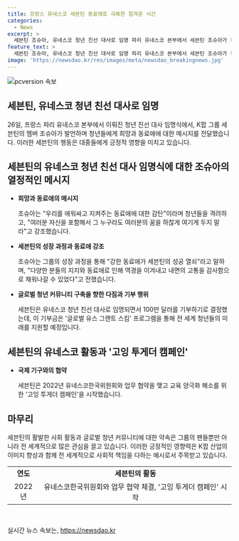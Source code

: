 ```yaml
---
title: 프랑스 유네스코 세븐틴 동료애로 극복한 힘겨운 시간
categories:
  - News
excerpt: >
  세븐틴 조슈아, 유네스코 청년 친선 대사로 임명 파리 유네스코 본부에서 세븐틴 조슈아가 청년 친선 대사로 임명되었다. 그는 우리를 에워싸고 지켜주는 동료애에 감탄하며 성장 과정과 애정을 강조했다. 그룹은 100만 달러를 기부해 글로벌 유스 그랜트 스킴 프로그램을 지원하고, 고잉 투게더 캠페인을 시작하는 등 교육 양극화와 관련한 활동을 전개하고 있다. K팝 그룹이 유네스코 청년 친선 대사로 임명된 것은 이번이 처음이다.
feature_text: >
  세븐틴 조슈아, 유네스코 청년 친선 대사로 임명 파리 유네스코 본부에서 세븐틴 조슈아가 청년 친선 대사로 임명되었다. 그는 우리를 에워싸고 지켜주는 동료애에 감탄하며 성장 과정과 애정을 강조했다. 그룹은 100만 달러를 기부해 글로벌 유스 그랜트 스킴 프로그램을 지원하고, 고잉 투게더 캠페인을 시작하는 등 교육 양극화와 관련한 활동을 전개하고 있다. K팝 그룹이 유네스코 청년 친선 대사로 임명된 것은 이번이 처음이다.
image: 'https://newsdao.kr/res/images/meta/newsdao_breakingnews.jpg'
---
```


<p><img src="https://newsdao.kr/res/images/meta/newsdao_breakingnews.jpg" alt="pcversion 속보" /></p>

<h2 data-ke-size="size26">세븐틴, 유네스코 청년 친선 대사로 임명</h2>

<p data-ke-size="size16">26일, 프랑스 파리 유네스코 본부에서 이뤄진 청년 친선 대사 임명식에서, K팝 그룹 세븐틴의 멤버 조슈아가 발언하며 청년들에게 희망과 동료애에 대한 메시지를 전달했습니다. 이러한 세븐틴의 행동은 대중들에게 긍정적 영향을 미치고 있습니다.</p>

<h2 data-ke-size="size24">세븐틴의 유네스코 청년 친선 대사 임명식에 대한 조슈아의 열정적인 메시지</h2>

<ul>
  <li><b>희망과 동료애의 메시지</b></li>
  <p data-ke-size="size16">조슈아는 "우리를 에워싸고 지켜주는 동료애에 대한 감탄"이라며 청년들을 격려하고, "여러분 자신을 포함해서 그 누구라도 여러분의 꿈을 하찮게 여기게 두지 말라"고 강조했습니다.</p>
  <li><b>세븐틴의 성장 과정과 동료애 강조</b></li>
  <p data-ke-size="size16">조슈아는 그룹의 성장 과정을 통해 "강한 동료애가 세븐틴의 성공 열쇠"라고 말하며, "다양한 분들의 지지와 동료애로 인해 역경을 이겨내고 내면의 고통을 감사함으로 채워나갈 수 있었다"고 전했습니다.</p>
  <li><b>글로벌 청년 커뮤니티 구축을 향한 다짐과 기부 행위</b></li>
  <p data-ke-size="size16">세븐틴은 유네스코 청년 친선 대사로 임명되면서 100만 달러를 기부하기로 결정했는데, 이 기부금은 '글로벌 유스 그랜트 스킴' 프로그램을 통해 전 세계 청년들의 미래를 지원할 예정입니다.</p>
</ul>

<h2 data-ke-size="size24">세븐틴의 유네스코 활동과 '고잉 투게더 캠페인'</h2>

<ul>
  <li><b>국제 기구와의 협약</b></li>
  <p data-ke-size="size16">세븐틴은 2022년 유네스코한국위원회와 업무 협약을 맺고 교육 양극화 해소를 위한 '고잉 투게더 캠페인'을 시작했습니다.</p>
</ul>

<h2 data-ke-size="size24">마무리</h2>

<p data-ke-size="size16">세븐틴의 활발한 사회 활동과 글로벌 청년 커뮤니티에 대한 약속은 그룹의 팬들뿐만 아니라 전 세계적으로 많은 관심을 끌고 있습니다. 이러한 긍정적인 영향력은 K팝 산업의 이미지 향상과 함께 전 세계적으로 사회적 책임을 다하는 예시로서 주목받고 있습니다.</p>

<table>
    <tr>
        <td style="text-align: center; height: 17px;"><b>연도</b></td>
        <td style="text-align: center; height: 17px;"><b>세븐틴의 활동</b></td>
    </tr>
    <tr>
        <td style="text-align: center; height: 17px;">2022년</td>
        <td style="text-align: center; height: 17px;">유네스코한국위원회와 업무 협약 체결, '고잉 투게더 캠페인' 시작</td>
    </tr>
</table>

<p data-ke-size="size16">&nbsp;</p>
실시간 뉴스 속보는, <a href="https://newsdao.kr" rel="dofollow">https://newsdao.kr</a>


